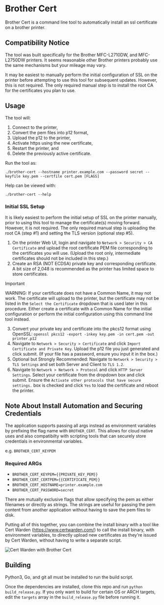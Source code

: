 # Brother Cert

Brother Cert is a command line tool to automatically install an ssl certificate on a brother printer.

## Compatibility Notice

The tool was built specifically for the Brother MFC-L2710DW, and MFC-L2750DW printers. It 
seems reasonable other Brother printers probably use the same mechanisms but your mileage may vary.

It may be easiest to manually perform the initial configuration of SSL on the printer before attempting
to use this tool for subsequent updates. However, this is not required. The only required manual step
is to install the root CA for the certificates you plan to use.

## Usage

The tool will:
1. Connect to the printer,
2. Convert the pem files into p12 format,
3. Upload the p12 to the printer,
4. Activate https using the new certificate,
5. Restart the printer, and
6. Delete the previously active certificate.

Run the tool as:

`./brother-cert --hostname printer.example.com --password secret --keyfile key.pem --certfile cert.pem [FLAGS]`

Help can be viewed with:

`./brother-cert --help`

### Initial SSL Setup

It is likely easiest to perform the initial setup of SSL on the printer manually, prior to using this tool
to manage the certificate(s) moving forward. However, it is not required. The only required manual step is
uploading the root CA (step #1) and setting the TLS version (optional step #5).

1. On the printer Web UI, login and navigate to `Network > Security > CA Certificate` and upload the root
   certificate PEM file corresponding to the certificates you will use. (Upload the root only, intermediate
   certificates should not be included in this step.)
2. Create an RSA (NOT ECDSA) private key and corresponding certificate. A bit size of 2,048 is recommended
   as the printer has limited space to store certificates. 

> [!IMPORTANT]
> WARNING: If your certificate does not have a Common Name, it may not work. The certificate will upload to
> the printer, but the certificate may not be listed in the `Select the Certificate` dropdown that is used
> later in this procedure. Either create a certificate with a Common Name for the initial configuration
> or perform the initial configuration using this command line tool instead.

3. Convert your private key and certificate into the pkcs12 format using OpenSSL: 
   `openssl pkcs12 -export -inkey key.pem -in cert.pem -out printer.p12`
4. Navigate to `Network > Security > Certificate` and click `Import Certificate and Private Key`. Upload the
   p12 file you just generated and click submit. (If your file has a password, ensure you input it in the box.)
5. Optional but Strongly Recommended: Navigate to `Network > Security > TLS Settings` and set both Server and
   Client to `TLS 1.2`.
6. Navigate to `Network > Network > Protocol` and click `HTTP Server Settings`. Select your certificate from
   the dropdown box and click submit. Ensure the `Activate other protocols that have secure settings.` box is
   checked and click `Yes` to load the certificate and reboot the printer.

## Note About Install Automation and Securing Credentials

The application supports passing all args instead as environment variables by prefixing the flag name with `BROTHER_CERT`.
This allows for cloud native uses and also compatibilty with scripting tools that can securely store credentials
in environmental variables.

e.g. `BROTHER_CERT_KEYPEM`

### Required ARGs

- `BROTHER_CERT_KEYPEM={{PRIVATE_KEY_PEM}}`
- `BROTHER_CERT_CERTPEM={{CERTIFICATE_PEM}}`
- `BROTHER_CERT_HOSTNAME=printer.example.com`
- `BROTHER_CERT_PASSWORD=secret`

There are mutually exclusive flags that allow specifying the pem 
as either filenames or directly as strings. The strings are useful 
for passing the pem content from another application without having 
to save the pem files to disk.

Putting all of this together, you can combine the install binary with 
a tool like Cert Warden (https://www.certwarden.com/) to call the 
install binary, with environment variables, to directly upload new 
certificates as they're issued by Cert Warden, without having to write a 
separate script.

![Cert Warden with Brother Cert](https://raw.githubusercontent.com/gregtwallace/brother-cert/master/img/brother-cert.png)

## Building

Python3, Go, and git all must be installed to run the build script.

Once the dependencies are installed, clone this repo and run 
`python build_release.py`. If you only want to build for certain OS or
ARCH targets, edit the `targets` array in the `build_release.py` file
before running it.
